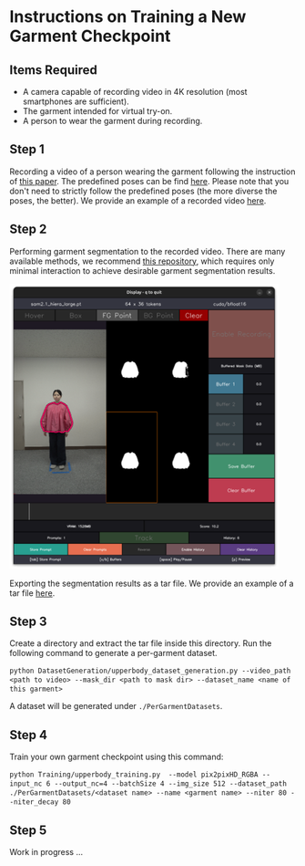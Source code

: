 # Instructions on Training a New Garment Checkpoint

## Items Required
- A camera capable of recording video in 4K resolution (most smartphones are sufficient).
- The garment intended for virtual try-on.
- A person to wear the garment during recording.

## Step 1
Recording a video of a person wearing the garment following the instruction of [this paper](https://arxiv.org/abs/2506.10468).
The predefined poses can be find [here](assets/pose_guidance/symmetric.pdf).
Please note that you don't need to strictly follow the predefined poses (the more diverse the poses, the better).
We provide an example of a recorded video [here](https://huggingface.co/datasets/wuzaiqiang/Per-GarmentDataset/blob/main/example_video.mp4).

## Step 2
Performing garment segmentation to the recorded video.
There are many available methods, we recommend [this repository](https://github.com/heyoeyo/muggled_sam), which requires only minimal interaction to achieve desirable garment segmentation results.

<img src="assets/demo/Screenshot.png" alt="Description" height="500" />


Exporting the segmentation results as a tar file. We provide an example of a tar file [here](https://huggingface.co/datasets/wuzaiqiang/Per-GarmentDataset/blob/main/example_video/000_obj1_0_to_2135_frames.tar).

## Step 3
Create a directory and extract the tar file inside this directory. Run the following command to generate a per-garment dataset.

```
python DatasetGeneration/upperbody_dataset_generation.py --video_path <path to video> --mask_dir <path to mask dir> --dataset_name <name of this garment>
```
A dataset will be generated under `./PerGarmentDatasets`.

## Step 4
Train your own garment checkpoint using this command:
```
python Training/upperbody_training.py  --model pix2pixHD_RGBA --input_nc 6 --output_nc=4 --batchSize 4 --img_size 512 --dataset_path ./PerGarmentDatasets/<dataset name> --name <garment name> --niter 80 --niter_decay 80
```

## Step 5

Work in progress ...